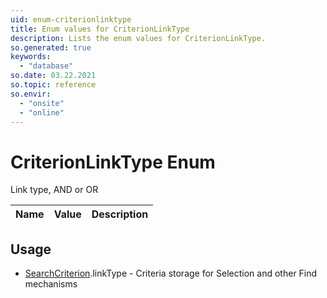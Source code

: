 ```yaml
---
uid: enum-criterionlinktype
title: Enum values for CriterionLinkType
description: Lists the enum values for CriterionLinkType.
so.generated: true
keywords:
  - "database"
so.date: 03.22.2021
so.topic: reference
so.envir:
  - "onsite"
  - "online"
---
```


# CriterionLinkType Enum

Link type, AND or OR

| Name | Value | Description |
|------|-------|-------------|

## Usage

* [SearchCriterion](../searchcriterion.md).linkType - Criteria storage for Selection and other Find mechanisms
